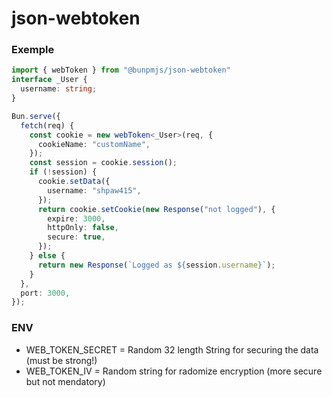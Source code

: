 # json-webtoken

### Exemple

```TypeScript
import { webToken } from "@bunpmjs/json-webtoken"
interface _User {
  username: string;
}

Bun.serve({
  fetch(req) {
    const cookie = new webToken<_User>(req, {
      cookieName: "customName",
    });
    const session = cookie.session();
    if (!session) {
      cookie.setData({
        username: "shpaw415",
      });
      return cookie.setCookie(new Response("not logged"), {
        expire: 3000,
        httpOnly: false,
        secure: true,
      });
    } else {
      return new Response(`Logged as ${session.username}`);
    }
  },
  port: 3000,
});
```

### ENV

- WEB_TOKEN_SECRET = Random 32 length String for securing the data (must be strong!)
- WEB_TOKEN_IV = Random string for radomize encryption (more secure but not mendatory)
